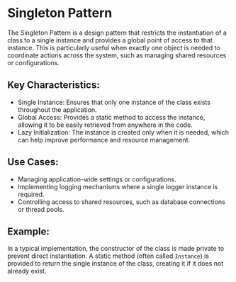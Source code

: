 # Singleton Pattern
The Singleton Pattern is a design pattern that restricts the instantiation of a class to a single instance and provides a global point of access to that instance. This is particularly useful when exactly one object is needed to coordinate actions across the system, such as managing shared resources or configurations.

## Key Characteristics:
- Single Instance: Ensures that only one instance of the class exists throughout the application.
- Global Access: Provides a static method to access the instance, allowing it to be easily retrieved from anywhere in the code.
- Lazy Initialization: The instance is created only when it is needed, which can help improve performance and resource management.
## Use Cases:
- Managing application-wide settings or configurations.
- Implementing logging mechanisms where a single logger instance is required.
- Controlling access to shared resources, such as database connections or thread pools.
## Example:
In a typical implementation, the constructor of the class is made private to prevent direct instantiation. A static method (often called `Instance`) is provided to return the single instance of the class, creating it if it does not already exist.